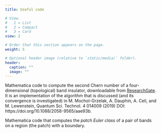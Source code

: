 ```yaml
---
title: Useful code

# View.
#   1 = List
#   2 = Compact
#   3 = Card
view: 2

# Order that this section appears on the page.
weight: 5

# Optional header image (relative to `static/media/` folder).
header:
  caption: ""
  image: ""
---
```


<p>Mathematica code to compute the second Chern number of a four-dimensional (topological) band insulator, downloadable from <a href="http://dx.doi.org/10.13140/RG.2.2.35088.12801">ResearchGate</a>. It is an implementation of the algorithm that is discussed (and its convergence is investigated) in M. Mochol-Grzelak, A. Dauphin, A. Celi, and M. Lewenstein, Quantum Sci. Technol. 4 014009 (2019) DOI: https://doi.org/10.1088/2058-9565/aae93b.</p>

<p>Mathematica code that computes the <i>patch Euler class</i> of a pair of bands on a region (the patch) with a boundary.</p>
